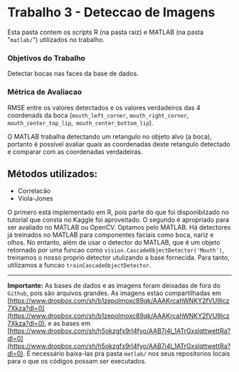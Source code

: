 Trabalho 3 - Deteccao de Imagens
=================

Esta pasta contem os scripts R (na pasta raiz) e MATLAB (na pasta "`matlab/`") utilizados no trabalho.

### Objetivos do Trabalho
 Detectar bocas nas faces da base de dados.

### Métrica de Avaliacao

RMSE entre os valores detectados e os valores verdadeiros das 4 coordenads da boca (`mouth_left_corner`,  `mouth_right_corner`, `mouth_center_top_lip`,` mouth_center_bottom_lip`).

O MATLAB trabalha detectando um retangulo no objeto alvo (a boca), portanto é possível avaliar quais as coordenadas deste retangulo detectado e comparar com as coordenadas verdadeiras.

## Métodos utilizados:
* Correlacão
* Viola-Jones

O primero está implementado em R, pois parte do que foi disponibilzado no tutorial que consta no Kaggle foi aproveitado. O segundo é apropriado para ser avaliado no MATLAB ou OpenCV. Optamos pelo MATLAB. Há detectores já treinados no MATLAB para componentes faciais como boca, nariz e olhos. No entanto, além de usar o detector do MATLAB, que é um objeto retornado por uma funcao como `vision.CascadeObjectDetector('Mouth')`, treinamos o nosso proprio detector utulizando a base fornecida. Para tanto, utilizamos a funcao `trainCascadeObjectDetector`.

---

**Importante:**
As bases de dados e as imagens foram deixadas de fora do `Github`, pois são arquivos grandes. As imagens estao compartilhadas em [https://www.dropbox.com/sh/b1zepolmoxc89qk/AAAKrcahWNKY2fVU9lcz7Xkza?dl=0](https://www.dropbox.com/sh/b1zepolmoxc89qk/AAAKrcahWNKY2fVU9lcz7Xkza?dl=0), e as bases em [https://www.dropbox.com/sh/h5okzgfx9rl4fyo/AAB7i4l_1ATrGxslqttwettRa?dl=0](https://www.dropbox.com/sh/h5okzgfx9rl4fyo/AAB7i4l_1ATrGxslqttwettRa?dl=0). É necessário baixa-las pra pasta `matlab/` nos seus repositorios locais para o que os códigos possam ser executados.



